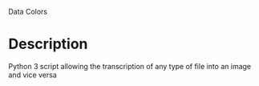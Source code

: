 Data Colors

# Description

Python 3 script allowing the transcription of any type of file into an image and vice versa 
